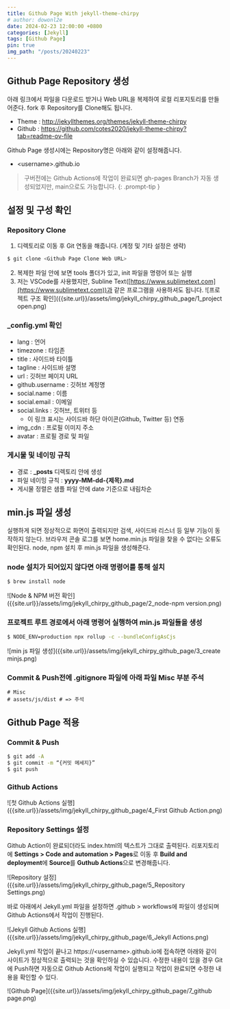 ```yaml
---
title: Github Page With jekyll-theme-chirpy
# author: dowonl2e
date: 2024-02-23 12:00:00 +0800
categories: [Jekyll]
tags: [Github Page]
pin: true
img_path: "/posts/20240223"
---
```


## **Github Page Repository 생성**

아래 링크에서 파일을 다운로드 받거나 Web URL을 복제하여 로컬 리포지토리를 만들어준다. fork 후 Repository를 Clone해도 됩니다.

- Theme : http://jekyllthemes.org/themes/jekyll-theme-chirpy
- Github : https://github.com/cotes2020/jekyll-theme-chirpy?tab=readme-ov-file

Github Page 생성시에는 Repository명은 아래와 같이 설정해줍니다.

- \<username\>.github.io

> 구버전에는 Github Actions에 작업이 완료되면 gh-pages Branch가 자동 생성되었지만, main으로도 가능합니다.
> {: .prompt-tip }

## **설정 및 구성 확인**

### **Repository Clone**

1. 디렉토리로 이동 후 Git 연동을 해줍니다. (계정 및 기타 설정은 생략)

```bash
$ git clone <Github Page Clone Web URL>
```

2. 복제한 파일 안에 보면 tools 폴더가 있고, init 파일을 명령어 또는 실행
3. 저는 VSCode를 사용했지만, Subline Text([https://www.sublimetext.com](https://www.sublimetext.com))과 같은 프로그램을 사용하셔도 됩니다.
   ![프로젝트 구조 확인]({{site.url}}/assets/img/jekyll_chirpy_github_page/1_project open.png)

### **\_config.yml 확인**

- lang : 언어
- timezone : 타임존
- title : 사이드바 타이틀
- tagline : 사이드바 설명
- url : 깃허브 페이지 URL
- github.username : 깃허브 계정명
- social.name : 이름
- social.email : 이메일
- social.links : 깃허브, 트위터 등
  - 이 링크 표시는 사이드바 하단 아이콘(Github, Twitter 등) 연동
- img_cdn : 프로필 이미지 주소
- avatar : 프로필 경로 및 파일

### **게시물 및 네이밍 규칙**

- 경로 : **\_posts** 디렉토리 안에 생성
- 파일 네이밍 규칙 : **yyyy-MM-dd-{제목}.md**
- 게시물 정렬은 샘플 파일 안에 date 기준으로 내림차순

## **min.js 파일 생성**

실행하게 되면 정상적으로 화면이 출력되지만 검색, 사이드바 리스너 등 일부 기능이 동작하지 않는다. 브라우저 콘솔 로그를 보면 home.min.js 파일을 찾을 수 없다는 오류도 확인된다. node, npm 설치 후 min.js 파일을 생성해준다.

### **node 설치가 되어있지 않다면 아래 명령어를 통해 설치**

```bash
$ brew install node
```

![Node & NPM 버전 확인]({{site.url}}/assets/img/jekyll_chirpy_github_page/2_node-npm version.png)

### **프로젝트 루트 경로에서 아래 명령어 실행하여 min.js 파일들을 생성**

```bash
$ NODE_ENV=production npx rollup -c --bundleConfigAsCjs
```

![min js 파일 생성]({{site.url}}/assets/img/jekyll_chirpy_github_page/3_create minjs.png)

### **Commit & Push전에 .gitignore 파일에 아래 파일 Misc 부분 주석**

```
# Misc
# assets/js/dist # => 주석
```

## **Github Page 적용**

### **Commit & Push**

```bash
$ git add -A
$ git commit -m “{커밋 메세지}”
$ git push
```

### **Github Actions**

![첫 Github Actions 실행]({{site.url}}/assets/img/jekyll_chirpy_github_page/4_First Github Action.png)

### **Repository Settings 설정**

Github Action이 완료되더라도 index.html의 텍스트가 그대로 출력된다. 리포지토리에 **Settings > Code and automation > Pages**로 이동 후 **Build and deployment**에 **Source**를 **Guthub Actions**으로 변경해줍니다.

![Repository 설정]({{site.url}}/assets/img/jekyll_chirpy_github_page/5_Repository Settings.png)

바로 아래에서 Jekyll.yml 파일을 설정하면 .github > workflows에 파일이 생성되며 Github Actions에서 작업이 진행된다.

![Jekyll Github Actions 실행]({{site.url}}/assets/img/jekyll_chirpy_github_page/6_Jekyll Actions.png)

Jekyll.yml 작업이 끝나고 https://\<username\>.github.io에 접속하면 아래와 같이 사이트가 정상적으로 출력되는 것을 확인하실 수 있습니다. 수정한 내용이 있을 경우 Git에 Push하면 자동으로 Github Actions에 작업이 실행되고 작업이 완료되면 수정한 내용을 확인할 수 있다.

![Github Page]({{site.url}}/assets/img/jekyll_chirpy_github_page/7_github page.png)

